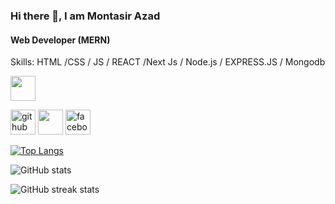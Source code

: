 ### Hi there 👋, I am Montasir Azad
#### Web Developer (MERN)
 

Skills:  HTML /CSS / JS / REACT /Next Js / Node.js / EXPRESS.JS /  Mongodb 

<img src='https://cdn3d.iconscout.com/3d/free/thumb/free-html-3d-logo-download-in-png-blend-fbx-gltf-file-formats--code-coding-programming-social-media-pack-company-brand-logos-4781249.png?f=webp' height='40'/>


[<img src='https://w7.pngwing.com/pngs/914/758/png-transparent-github-social-media-computer-icons-logo-android-github-logo-computer-wallpaper-banner-thumbnail.png' alt='github' height='40'>](https://github.com/montasirazad)  [<img src='https://img.freepik.com/premium-psd/linkedin-social-media-icon-3d_466778-4386.jpg' height='40'>](https://www.linkedin.com/in/in/montasir-azad-525094123/)  [<img src='https://image.similarpng.com/very-thumbnail/2020/04/Popular-Logo-facebook-icon-png.png' alt='facebook' height='40'>](https://www.facebook.com/montasir.azad/)  

[![Top Langs](https://github-readme-stats.vercel.app/api/top-langs/?username=montasirazad)](https://github.com/anuraghazra/github-readme-stats)

![GitHub stats](https://github-readme-stats.vercel.app/api?username=montasirazad&show_icons=true)  

![GitHub streak stats](https://github-readme-streak-stats.herokuapp.com/?user=montasirazad)  

